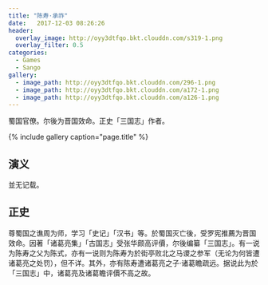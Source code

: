 ```yaml
---
title: "陈寿·承祚"
date:   2017-12-03 08:26:26
header:
  overlay_image: http://oyy3dtfqo.bkt.clouddn.com/s319-1.png
  overlay_filter: 0.5
categories:
  - Games
  - Sango
gallery:
  - image_path: http://oyy3dtfqo.bkt.clouddn.com/296-1.png
  - image_path: http://oyy3dtfqo.bkt.clouddn.com/a172-1.png
  - image_path: http://oyy3dtfqo.bkt.clouddn.com/a126-1.png
---
```


蜀国官僚。尔後为晋国效命。正史「三国志」作者。

{% include gallery caption="page.title" %}

## 演义

並无记载。

## 正史

尊蜀国之谯周为师，学习「史记」「汉书」等。於蜀国灭亡後，受罗宪推薦为晋国效命。因著「诸葛亮集」「古国志」受张华颇高评價，尔後编纂「三国志」。有一说为陈寿之父为陈式，亦有一说则为陈寿为於街亭败北之马谡之参军（无论为何皆遭诸葛亮之处罚），但不详。其外，亦有陈寿遭诸葛亮之子·诸葛瞻疏远。据说此为於「三国志」中，诸葛亮及诸葛瞻评價不高之故。